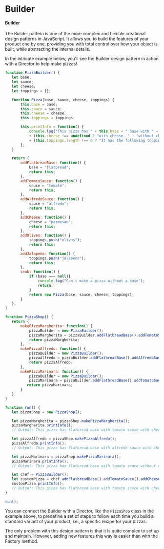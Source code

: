 # Builder

#### Builder

The Builder pattern is one of the more complex and flexible creational design patterns in JavaScript. It allows you to build the features of your product one by one, providing you with total control over how your object is built, while abstracting the internal details.

In the intricate example below, you'll see the Builder design pattern in action with a Director to help make pizzas!

```javascript
function PizzaBuilder() { 
   let base; 
   let sauce; 
   let cheese; 
   let toppings = []; 

   function Pizza(base, sauce, cheese, toppings) { 
       this.base = base; 
       this.sauce = sauce; 
       this.cheese = cheese; 
       this.toppings = toppings; 

       this.printInfo = function() { 
           console.log("This pizza has " + this.base + " base with " + this.sauce + " sauce " 
           + (this.cheese !== undefined ? "with cheese. " : "without cheese. ") 
           + (this.toppings.length !== 0 ? "It has the following toppings: " + toppings.toString() : "")); 
       }; 
   } 

   return { 
       addFlatbreadBase: function() { 
           base = "flatbread"; 
           return this; 
       }, 
       addTomatoSauce: function() { 
           sauce = "tomato"; 
           return this; 
       }, 
       addAlfredoSauce: function() { 
           sauce = "alfredo"; 
           return this; 
       }, 
       addCheese: function() { 
           cheese = "parmesan"; 
           return this; 
       }, 
       addOlives: function() { 
           toppings.push("olives"); 
           return this; 
       }, 
       addJalapeno: function() { 
           toppings.push("jalapeno"); 
           return this; 
       }, 
       cook: function() { 
           if (base === null){ 
               console.log("Can't make a pizza without a base"); 
               return; 
           } 
           return new Pizza(base, sauce, cheese, toppings); 
       } 
   }; 
} 

function PizzaShop() { 
   return { 
       makePizzaMargherita: function() { 
           pizzaBuilder = new PizzaBuilder(); 
           pizzaMargherita = pizzaBuilder.addFlatbreadBase().addTomatoSauce().addCheese().addOlives().cook(); 
           return pizzaMargherita; 
       }, 
       makePizzaAlfredo: function() { 
           pizzaBuilder = new PizzaBuilder(); 
           pizzaAlfredo = pizzaBuilder.addFlatbreadBase().addAlfredoSauce().addCheese().addJalapeno().cook(); 
           return pizzaAlfredo; 
       }, 
       makePizzaMarinara: function() { 
           pizzaBuilder = new PizzaBuilder(); 
           pizzaMarinara = pizzaBuilder.addFlatbreadBase().addTomatoSauce().addOlives().cook();
          return pizzaMarinara;
       }
   };
}

function run() {
   let pizzaShop = new PizzaShop();

   let pizzaMargherita = pizzaShop.makePizzaMargherita();
   pizzaMargherita.printInfo();
   // Output: This pizza has flatbread base with tomato sauce with cheese. It has the following toppings: olives

   let pizzaAlfredo = pizzaShop.makePizzaAlfredo();
   pizzaAlfredo.printInfo();
   // Output: This pizza has flatbread base with alfredo sauce with cheese. It has the following toppings: jalapeno

   let pizzaMarinara = pizzaShop.makePizzaMarinara();
   pizzaMarinara.printInfo();
   // Output: This pizza has flatbread base with tomato sauce without cheese. It has the following toppings: olives

   let chef = PizzaBuilder();
   let customPizza = chef.addFlatbreadBase().addTomatoSauce().addCheese().addOlives().addJalapeno().cook();
   customPizza.printInfo();
   // Output: This pizza has flatbread base with tomato sauce with cheese. It has the following toppings: olives,jalapeno
}

run();

```

You can connect the Builder with a Director, like the `PizzaShop` class in the example above, to predefine a set of steps to follow each time you build a standard variant of your product, i.e., a specific recipe for your pizzas.

The only problem with this design pattern is that it is quite complex to set up and maintain. However, adding new features this way is easier than with the Factory method.
